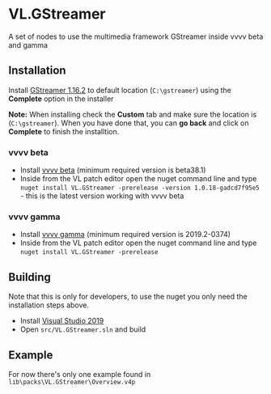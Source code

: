 # VL.GStreamer
A set of nodes to use the multimedia framework GStreamer inside vvvv beta and gamma

## Installation
Install [GStreamer 1.16.2](https://gstreamer.freedesktop.org/data/pkg/windows/1.16.2/gstreamer-1.0-mingw-x86_64-1.16.2.msi) to default location (`C:\gstreamer`) using the __Complete__ option in the installer

__Note:__ When installing check the __Custom__ tab and make sure the location is (`C:\gstreamer`). When you have done that, you can __go back__ and click on __Complete__ to finish the installtion.

### vvvv beta
- Install [vvvv beta](https://vvvv.org/downloads) (minimum required version is beta38.1)
- Inside from the VL patch editor open the nuget command line and type `nuget install VL.GStreamer -prerelease -version 1.0.18-gadcd7f95e5` - this is the latest version working with vvvv beta

### vvvv gamma
- Install [vvvv gamma](https://vvvv.org/blog/vvvv-gamma-2019.2-preview) (minimum required version is 2019.2-0374)
- Inside from the VL patch editor open the nuget command line and type `nuget install VL.GStreamer -prerelease`

## Building
Note that this is only for developers, to use the nuget you only need the installation steps above.
- Install [Visual Studio 2019](https://www.visualstudio.com/downloads)
- Open `src/VL.GStreamer.sln` and build

## Example
For now there's only one example found in `lib\packs\VL.GStreamer\Overview.v4p`
